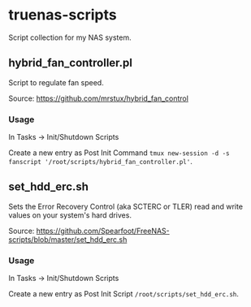 # truenas-scripts

Script collection for my NAS system.

## hybrid_fan_controller.pl
Script to regulate fan speed.

Source: https://github.com/mrstux/hybrid_fan_control

### Usage
In Tasks -> Init/Shutdown Scripts

Create a new entry as Post Init Command `tmux new-session -d -s fanscript '/root/scripts/hybrid_fan_controller.pl'`.

## set_hdd_erc.sh
Sets the Error Recovery Control (aka SCTERC or TLER) read and write values on your system's hard drives.

Source: https://github.com/Spearfoot/FreeNAS-scripts/blob/master/set_hdd_erc.sh

### Usage
In Tasks -> Init/Shutdown Scripts

Create a new entry as Post Init Script `/root/scripts/set_hdd_erc.sh`.
